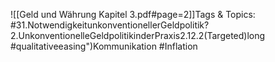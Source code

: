 
![[Geld und Währung Kapitel 3.pdf#page=2]]Tags & Topics:
   #31.NotwendigkeitunkonventionellerGeldpolitik?2.UnkonventionelleGeldpolitikinderPraxis2.12.2(Targeted)long
   #qualitativeeasing")Kommunikation
   #Inflation